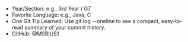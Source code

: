 - Year/Section: e.g., 3rd Year / G7
- Favorite Language: e.g., Java, C
- One Git Tip Learned: Use git log --oneline to see a compact, easy-to-read summary of your commit history.
- GitHub: @M0BIUS1